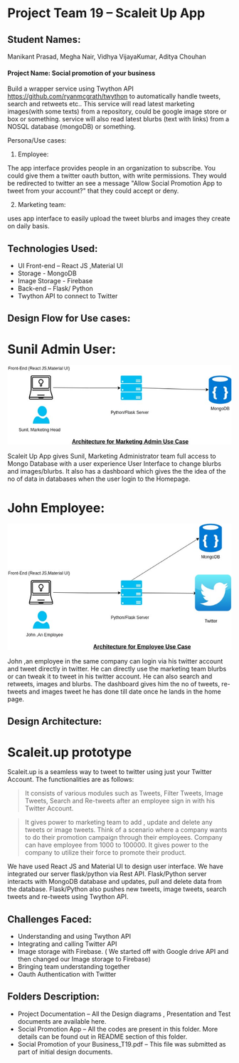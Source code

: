 ﻿
# Project Team 19 – Scaleit Up App

## Student Names:
Manikant Prasad,
Megha Nair,
Vidhya VijayaKumar,
Aditya Chouhan

#### Project Name: Social promotion of your business

Build a wrapper service using Twython API https://github.com/ryanmcgrath/twython to automatically handle tweets, search and retweets etc.. This service will read latest marketing images(with some texts) from a repository, could be google image store or box or something. service will also read latest blurbs (text with links) from a NOSQL database (mongoDB)  or something.

Persona/Use cases:

1. Employee:

The app interface provides people in an organization to subscribe. You could give them a twitter oauth button, with write permissions. They would be redirected to twitter an see a message "Allow Social Promotion App to tweet from your account?" that they could accept or deny.

2. Marketing team:

uses app interface to  easily upload the tweet blurbs and images they create on daily basis.


## Technologies Used:
* UI Front-end – React JS ,Material UI
* Storage - MongoDB
* Image Storage - Firebase
* Back-end – Flask/ Python
* Twython API to connect to Twitter

## Design Flow for Use cases:

# Sunil Admin User:

<img src ="https://raw.githubusercontent.com/SJSU272LabSP18/Project-Team-19/master/Project%20Documentation/Design%20Flow-%20Marketing%20Team.jpeg">

Scaleit Up App gives Sunil, Marketing Administrator team full access to Mongo Database with a user experience User Interface to change blurbs and images/blurbs. It also has a dashboard which gives the the idea of the no of data in databases when the user login to the Homepage.

# John Employee:

<img src ="https://raw.githubusercontent.com/SJSU272LabSP18/Project-Team-19/master/Project%20Documentation/Design%20Flow%20-Employee%20.jpg">

John ,an employee in the same company can login via his twitter account and tweet directly in twitter. He can directly use the marketing team blurbs or can tweak it to tweet in his twitter account. He can also search and retweets, images and blurbs. The dashboard gives him the no of tweets, re-tweets and images tweet he has done till date once he lands in the home page.

## Design Architecture:

# Scaleit.up prototype

Scaleit.up is a seamless way to tweet to twitter using just your Twitter Account. The functionalities are as follows:
> It consists of various modules such as Tweets, Filter Tweets, Image Tweets, Search and Re-tweets after an employee sign in with his Twitter Account. 

> It gives power to marketing team to add , update and delete any tweets or image tweets. Think of a scenario where a company wants to do their promotion campaign through their employees. Company can have employee from 1000 to 100000. It gives power to the company to utilize their force to promote their product.

We have used React JS and Material UI to design user interface. We have integrated our server flask/python via Rest API. Flask/Python server interacts with MongoDB database and updates, pull and delete data from the database. Flask/Python also pushes new tweets, image tweets, search tweets and re-tweets using Twython API.

## Challenges Faced:

* Understanding and using Twython API
* Integrating and calling Twitter API
* Image storage with Firebase. ( We started off with Google drive API and then changed our Image storage to Firebase)
* Bringing team understanding together
* Oauth Authentication with Twitter

## Folders Description:

* Project Documentation – All the Design diagrams , Presentation and Test documents are available here.
* Social Promotion App – All the codes are present in this folder. More details can be found out in README section of this folder.
* Social Promotion of your Business_T19.pdf – This file was submitted as part of initial design documents.
